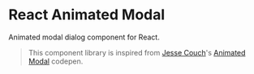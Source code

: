# React Animated Modal

Animated modal dialog component for React.

> This component library is inspired from [Jesse Couch](https://codepen.io/designcouch)'s [Animated Modal](https://codepen.io/designcouch/pen/obvKxm) codepen.
